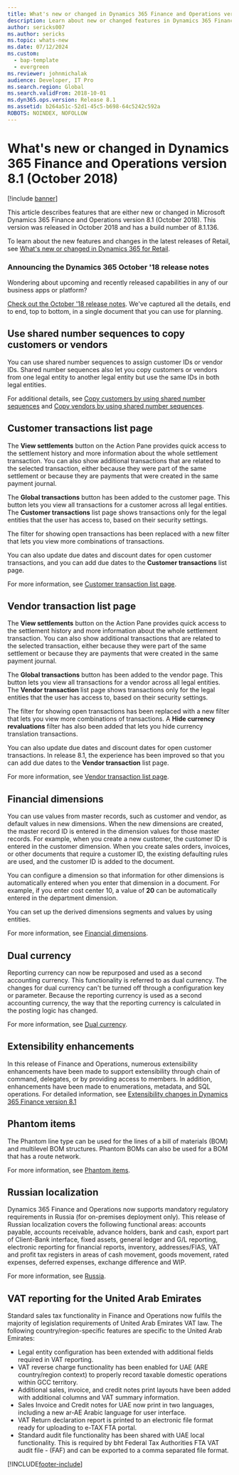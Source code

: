 ```yaml
---
title: What's new or changed in Dynamics 365 Finance and Operations version 8.1 (October 2018)
description: Learn about new or changed features in Dynamics 365 Finance and Operations version 8.1. This version was released in October 2018.
author: sericks007
ms.author: sericks
ms.topic: whats-new
ms.date: 07/12/2024
ms.custom: 
  - bap-template
  - evergreen
ms.reviewer: johnmichalak
audience: Developer, IT Pro
ms.search.region: Global
ms.search.validFrom: 2018-10-01
ms.dyn365.ops.version: Release 8.1
ms.assetid: b264a51c-52d1-45c5-b698-64c5242c592a
ROBOTS: NOINDEX, NOFOLLOW
---
```


# What's new or changed in Dynamics 365 Finance and Operations version 8.1 (October 2018)

[!include [banner](../../../finance/includes/banner.md)]

This article describes features that are either new or changed in Microsoft Dynamics 365 Finance and Operations version 8.1 (October 2018). This version was released in October 2018 and has a build number of 8.1.136.

To learn about the new features and changes in the latest releases of Retail, see [What's new or changed in Dynamics 365 for Retail](../../../commerce/get-started/whats-new.md).

### Announcing the Dynamics 365 October '18 release notes

Wondering about upcoming and recently released capabilities in any of our business apps or platform?

[Check out the October '18 release notes](/dynamics365/release-plans/). We've captured all the details, end to end, top to bottom, in a single document that you can use for planning.

## Use shared number sequences to copy customers or vendors

You can use shared number sequences to assign customer IDs or vendor IDs. Shared number sequences also let you copy customers or vendors from one legal entity to another legal entity but use the same IDs in both legal entities.

For additional details, see [Copy customers by using shared number sequences](../../../finance/accounts-receivable/copy-customer.md) and [Copy vendors by using shared number sequences](../../../finance/accounts-payable/vendor-copy.md).

## Customer transactions list page

The **View settlements** button on the Action Pane provides quick access to the settlement history and more information about the whole settlement transaction. You can also show additional transactions that are related to the selected transaction, either because they were part of the same settlement or because they are payments that were created in the same payment journal.

The **Global transactions** button has been added to the customer page. This button lets you view all transactions for a customer across all legal entities. The **Customer transactions** list page shows transactions only for the legal entities that the user has access to, based on their security settings.

The filter for showing open transactions has been replaced with a new filter that lets you view more combinations of transactions.

You can also update due dates and discount dates for open customer transactions, and you can add due dates to the **Customer transactions** list page.

For more information, see [Customer transaction list page](../../../finance/accounts-receivable/customer-transactions-list-page.md).

## Vendor transaction list page

The **View settlements** button on the Action Pane provides quick access to the settlement history and more information about the whole settlement transaction. You can also show additional transactions that are related to the selected transaction, either because they were part of the same settlement or because they are payments that were created in the same payment journal.

The **Global transactions** button has been added to the vendor page. This button lets you view all transactions for a vendor across all legal entities. The **Vendor transaction** list page shows transactions only for the legal entities that the user has access to, based on their security settings.

The filter for showing open transactions has been replaced with a new filter that lets you view more combinations of transactions. A **Hide currency revaluations** filter has also been added that lets you hide currency translation transactions.

You can also update due dates and discount dates for open customer transactions. In release 8.1, the experience has been improved so that you can add due dates to the **Vendor transaction** list page.

For more information, see [Vendor transaction list page](../../../finance/accounts-payable/vendor-transaction-list-page.md).

## Financial dimensions

You can use values from master records, such as customer and vendor, as default values in new dimensions. When the new dimensions are created, the master record ID is entered in the dimension values for those master records. For example, when you create a new customer, the customer ID is entered in the customer dimension. When you create sales orders, invoices, or other documents that require a customer ID, the existing defaulting rules are used, and the customer ID is added to the document.

You can configure a dimension so that information for other dimensions is automatically entered when you enter that dimension in a document. For example, if you enter cost center 10, a value of **20** can be automatically entered in the department dimension.

You can set up the derived dimensions segments and values by using entities.

For more information, see [Financial dimensions](../../../finance/general-ledger/financial-dimensions.md).

## Dual currency

Reporting currency can now be repurposed and used as a second accounting currency. This functionality is referred to as dual currency. The changes for dual currency can't be turned off through a configuration key or parameter. Because the reporting currency is used as a second accounting currency, the way that the reporting currency is calculated in the posting logic has changed.

For more information, see [Dual currency](../../../finance/general-ledger/dual-currency.md).

## Extensibility enhancements

In this release of Finance and Operations, numerous extensibility enhancements have been made to support extensibility through chain of command, delegates, or by providing access to members. In addition, enhancements have been made to enumerations, metadata, and SQL operations. For detailed information, see [Extensibility changes in Dynamics 365 Finance version 8.1](../extensibility/extensibility-changes-81.md)

## Phantom items

The Phantom line type can be used for the lines of a bill of materials (BOM) and multilevel BOM structures. Phantom BOMs can also be used for a BOM that has a route network.

For more information, see [Phantom items](../../../supply-chain/production-control/phantom-items.md).

## Russian localization

Dynamics 365 Finance and Operations now supports mandatory regulatory requirements in Russia (for on-premises deployment only). This release of Russian localization covers the following functional areas: accounts payable, accounts receivable, advance holders, bank and cash, export part of Client-Bank interface, fixed assets, general ledger and G/L reporting, electronic reporting for financial reports, inventory, addresses/FIAS, VAT and profit tax registers in areas of cash movement, goods movement, rated expenses, deferred expenses, exchange difference and WIP.

For more information, see [Russia](../../../finance/localizations/russia/russia.md).

## VAT reporting for the United Arab Emirates

Standard sales tax functionality in Finance and Operations now fulfils the majority of legislation requirements of United Arab Emirates VAT law. The following country/region-specific features are specific to the United Arab Emirates:

- Legal entity configuration has been extended with additional fields required in VAT reporting.
- VAT reverse charge functionality has been enabled for UAE (ARE country/region context) to properly record taxable domestic operations within GCC territory.
- Additional sales, invoice, and credit notes print layouts have been added with additional columns and VAT summary information.
- Sales Invoice and Credit notes for UAE now print in two languages, including a new ar-AE Arabic language for user interface.
- VAT Return declaration report is printed to an electronic file format ready for uploading to e-TAX FTA portal.
- Standard audit file functionality has been shared with UAE local functionality. This is required by bht Federal Tax Authorities FTA VAT audit file - (FAF) and can be exported to a comma separated file format.


[!INCLUDE[footer-include](../../../includes/footer-banner.md)]

